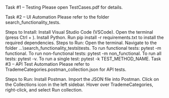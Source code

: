 Task #1 – Testing
Please open TestCases.pdf for details.

Task #2 – UI Automation
Please refer to the folder search_functionality_tests.

Steps to Install:
Install Visual Studio Code (VSCode).
Open the terminal (press Ctrl + ).
Install Python.
Run pip install -r requirements.txt to install the required dependencies.
Steps to Run:
Open the terminal.
Navigate to the folder ...\search_functionality_tests\tests.
To run functional tests: pytest -m functional.
To run non-functional tests: pytest -m non_functional.
To run all tests: pytest -v.
To run a single test: pytest -k TEST_METHOD_NAME.
Task #3 – API Test Automation
Please refer to TrademeCategories.postman_collection.json for API tests.

Steps to Run:
Install Postman.
Import the JSON file into Postman.
Click on the Collections icon in the left sidebar.
Hover over TrademeCategories, right-click, and select Run collection.
